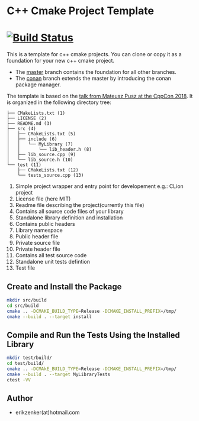 # C++ Cmake Project Template
[![Build Status](https://travis-ci.org/erikzenker/cmake-project-template.svg?branch=master)](https://travis-ci.org/erikzenker/cmake-project-template)
=
This is a template for c++ cmake projects. You can clone or copy it as a foundation for your new 
c++ cmake project. 

* The [master](https://github.com/erikzenker/cmake-project-template/tree/master) branch contains the foundation for all other branches. 
* The [conan](https://github.com/erikzenker/cmake-project-template/tree/conan) branch extends the master by introducing the conan package manager. 

The template is based on the [talk from Mateusz Pusz at the CppCon 2018](https://www.youtube.com/watch?v=S4QSKLXdTtA). It is organized in the following directory tree:
``` 
├── CMakeLists.txt (1)
├── LICENSE (2)
├── README.md (3)
├── src (4)
│   ├── CMakeLists.txt (5)
│   ├── include (6)
│   │   └── MyLibrary (7)
│   │       └── lib_header.h (8)
│   ├── lib_source.cpp (9)
│   └── lib_source.h (10)
└── test (11)
    ├── CMakeLists.txt (12)
    └── tests_source.cpp (13)
```
1. Simple project wrapper and entry point for developement e.g.: CLion project
2. License file (here MIT)
3. Readme file describing the project(currently this file)
4. Contains all source code files of your library
5. Standalone library definition and installation
6. Contains public headers
7. Library namespace
8. Public header file
9. Private source file
10. Private header file
11. Contains all test source code
12. Standalone unit tests defintion
13. Test file

## Create and Install the Package
``` bash
mkdir src/build
cd src/build
cmake .. -DCMAKE_BUILD_TYPE=Release -DCMAKE_INSTALL_PREFIX=/tmp/
cmake --build . --target install
```

## Compile and Run the Tests Using the Installed Library
``` bash
mkdir test/build/
cd test/build/
cmake .. -DCMAkE_BUILD_TYPE=Release -DCMAKE_INSTALL_PREFIX=/tmp/
cmake --build . --target MyLibraryTests
ctest -VV
```

## Author
* erikzenker(at)hotmail.com